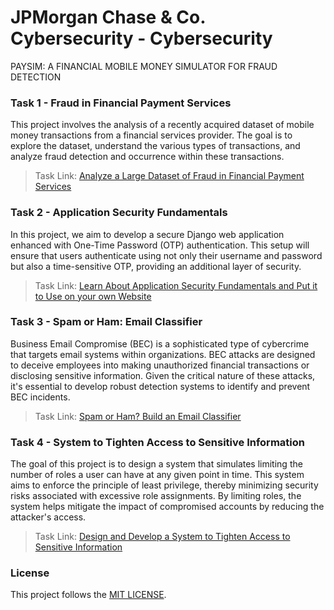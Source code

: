 # JPMorgan Chase & Co. Cybersecurity - Cybersecurity
PAYSIM: A FINANCIAL MOBILE MONEY SIMULATOR FOR FRAUD DETECTION

### Task 1 - Fraud in Financial Payment Services

This project involves the analysis of a recently acquired dataset of mobile money transactions from a financial services provider. The goal is to explore the dataset, understand the various types of transactions, and analyze fraud detection and occurrence within these transactions.

> Task Link: [Analyze a Large Dataset of Fraud in Financial Payment Services](/Fraud%20in%20Financial%20Payment%20Services/)

### Task 2 - Application Security Fundamentals

In this project, we aim to develop a secure Django web application enhanced with One-Time Password (OTP) authentication. This setup will ensure that users authenticate using not only their username and password but also a time-sensitive OTP, providing an additional layer of security.

> Task Link: [Learn About Application Security Fundamentals and Put it to Use on your own Website](/Application%20Security%20Fundamentals/)

### Task 3 - Spam or Ham: Email Classifier

Business Email Compromise (BEC) is a sophisticated type of cybercrime that targets email systems within organizations. BEC attacks are designed to deceive employees into making unauthorized financial transactions or disclosing sensitive information. Given the critical nature of these attacks, it's essential to develop robust detection systems to identify and prevent BEC incidents.

> Task Link: [Spam or Ham? Build an Email Classifier](/Spam%20or%20Ham%20-%20Email%20Classifier/)

### Task 4 - System to Tighten Access to Sensitive Information

The goal of this project is to design a system that simulates limiting the number of roles a user can have at any given point in time. This system aims to enforce the principle of least privilege, thereby minimizing security risks associated with excessive role assignments. By limiting roles, the system helps mitigate the impact of compromised accounts by reducing the attacker's access.

> Task Link: [Design and Develop a System to Tighten Access to Sensitive Information](/System%20to%20Tighten%20Access%20to%20Sensitive%20Information/)

### License
This project follows the [MIT LICENSE](https://choosealicense.com/licenses/mit/).



